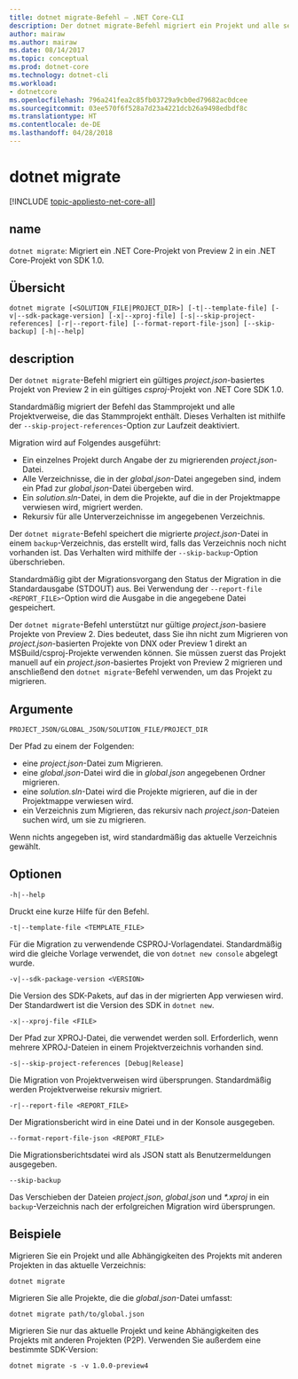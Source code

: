 ```yaml
---
title: dotnet migrate-Befehl – .NET Core-CLI
description: Der dotnet migrate-Befehl migriert ein Projekt und alle seine Abhängigkeiten.
author: mairaw
ms.author: mairaw
ms.date: 08/14/2017
ms.topic: conceptual
ms.prod: dotnet-core
ms.technology: dotnet-cli
ms.workload:
- dotnetcore
ms.openlocfilehash: 796a241fea2c85fb03729a9cb0ed79682ac0dcee
ms.sourcegitcommit: 03ee570f6f528a7d23a4221dcb26a9498edbdf8c
ms.translationtype: HT
ms.contentlocale: de-DE
ms.lasthandoff: 04/28/2018
---
```

# <a name="dotnet-migrate"></a>dotnet migrate

[!INCLUDE [topic-appliesto-net-core-all](../../../includes/topic-appliesto-net-core-all.md)]

## <a name="name"></a>name

`dotnet migrate`: Migriert ein .NET Core-Projekt von Preview 2 in ein .NET Core-Projekt von SDK 1.0.

## <a name="synopsis"></a>Übersicht

`dotnet migrate [<SOLUTION_FILE|PROJECT_DIR>] [-t|--template-file] [-v|--sdk-package-version] [-x|--xproj-file] [-s|--skip-project-references] [-r|--report-file] [--format-report-file-json] [--skip-backup] [-h|--help]`

## <a name="description"></a>description

Der `dotnet migrate`-Befehl migriert ein gültiges *project.json*-basiertes Projekt von Preview 2 in ein gültiges *csproj*-Projekt von .NET Core SDK 1.0. 

Standardmäßig migriert der Befehl das Stammprojekt und alle Projektverweise, die das Stammprojekt enthält. Dieses Verhalten ist mithilfe der `--skip-project-references`-Option zur Laufzeit deaktiviert. 

Migration wird auf Folgendes ausgeführt:

* Ein einzelnes Projekt durch Angabe der zu migrierenden *project.json*-Datei.
* Alle Verzeichnisse, die in der *global.json*-Datei angegeben sind, indem ein Pfad zur *global.json*-Datei übergeben wird.
* Ein *solution.sln*-Datei, in dem die Projekte, auf die in der Projektmappe verwiesen wird, migriert werden.
* Rekursiv für alle Unterverzeichnisse im angegebenen Verzeichnis.

Der `dotnet migrate`-Befehl speichert die migrierte *project.json*-Datei in einem `backup`-Verzeichnis, das erstellt wird, falls das Verzeichnis noch nicht vorhanden ist. Das Verhalten wird mithilfe der `--skip-backup`-Option überschrieben.

Standardmäßig gibt der Migrationsvorgang den Status der Migration in die Standardausgabe (STDOUT) aus. Bei Verwendung der `--report-file <REPORT_FILE>`-Option wird die Ausgabe in die angegebene Datei gespeichert. 

Der `dotnet migrate`-Befehl unterstützt nur gültige *project.json*-basiere Projekte von Preview 2. Dies bedeutet, dass Sie ihn nicht zum Migrieren von *project.json*-basierten Projekte von DNX oder Preview 1 direkt an MSBuild/csproj-Projekte verwenden können. Sie müssen zuerst das Projekt manuell auf ein *project.json*-basiertes Projekt von Preview 2 migrieren und anschließend den `dotnet migrate`-Befehl verwenden, um das Projekt zu migrieren.

## <a name="arguments"></a>Argumente

`PROJECT_JSON/GLOBAL_JSON/SOLUTION_FILE/PROJECT_DIR`

Der Pfad zu einem der Folgenden:

* eine *project.json*-Datei zum Migrieren.
* eine *global.json*-Datei wird die in *global.json* angegebenen Ordner migrieren.
* eine *solution.sln*-Datei wird die Projekte migrieren, auf die in der Projektmappe verwiesen wird.
* ein Verzeichnis zum Migrieren, das rekursiv nach *project.json*-Dateien suchen wird, um sie zu migrieren.

Wenn nichts angegeben ist, wird standardmäßig das aktuelle Verzeichnis gewählt.

## <a name="options"></a>Optionen

`-h|--help`

Druckt eine kurze Hilfe für den Befehl.

`-t|--template-file <TEMPLATE_FILE>`

Für die Migration zu verwendende CSPROJ-Vorlagendatei. Standardmäßig wird die gleiche Vorlage verwendet, die von `dotnet new console` abgelegt wurde.

`-v|--sdk-package-version <VERSION>`

Die Version des SDK-Pakets, auf das in der migrierten App verwiesen wird. Der Standardwert ist die Version des SDK in `dotnet new`.

`-x|--xproj-file <FILE>`

Der Pfad zur XPROJ-Datei, die verwendet werden soll. Erforderlich, wenn mehrere XPROJ-Dateien in einem Projektverzeichnis vorhanden sind.

`-s|--skip-project-references [Debug|Release]`

Die Migration von Projektverweisen wird übersprungen. Standardmäßig werden Projektverweise rekursiv migriert.

`-r|--report-file <REPORT_FILE>`

Der Migrationsbericht wird in eine Datei und in der Konsole ausgegeben.

`--format-report-file-json <REPORT_FILE>`

Die Migrationsberichtsdatei wird als JSON statt als Benutzermeldungen ausgegeben.

`--skip-backup`

Das Verschieben der Dateien *project.json*, *global.json* und *\*.xproj* in ein `backup`-Verzeichnis nach der erfolgreichen Migration wird übersprungen.

## <a name="examples"></a>Beispiele

Migrieren Sie ein Projekt und alle Abhängigkeiten des Projekts mit anderen Projekten in das aktuelle Verzeichnis:

`dotnet migrate`

Migrieren Sie alle Projekte, die die *global.json*-Datei umfasst:

`dotnet migrate path/to/global.json`

Migrieren Sie nur das aktuelle Projekt und keine Abhängigkeiten des Projekts mit anderen Projekten (P2P). Verwenden Sie außerdem eine bestimmte SDK-Version:

`dotnet migrate -s -v 1.0.0-preview4`
